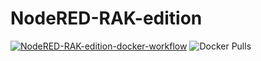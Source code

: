 # NodeRED-RAK-edition

[![NodeRED-RAK-edition-docker-workflow](https://github.com/Sheng2216/NodeRED-RAK-edition/actions/workflows/docker-publish.yml/badge.svg?branch=master)](https://github.com/Sheng2216/NodeRED-RAK-edition/actions/workflows/docker-publish.yml)
![Docker Pulls](https://img.shields.io/docker/pulls/sheng2216/nodered-docker.svg)


